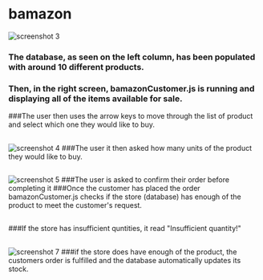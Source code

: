 # bamazon

![screenshot 3](https://user-images.githubusercontent.com/33135335/38774153-3273b7e4-402f-11e8-9583-2be5a1f6426a.png)
### The database, as seen on the left column, has been populated with around 10 different products.
### Then, in the right screen, bamazonCustomer.js is running and displaying all of the items available for sale.
###The user then uses the arrow keys to move through the list of product and select which one they would like to buy.
##
![screenshot 4](https://user-images.githubusercontent.com/33135335/38774184-876939c6-4030-11e8-9404-28ce549e0d9c.png)
###The user it then asked how many units of the product they would like to buy.
##
![screenshot 5](https://user-images.githubusercontent.com/33135335/38774192-c5215f5a-4030-11e8-8cbf-aa6da02180ca.png)
###The user is asked to confirm their order before completing it
###Once the customer has placed the order bamazonCustomer.js checks if the store (database) has enough of the product to meet the customer's request.
##

###If the store has insufficient quntities, it read "Insufficient quantity!"
##
![screenshot 7](https://user-images.githubusercontent.com/33135335/38774196-e7d5ebd8-4030-11e8-9d3a-4cc470579018.png)
###if the store does have enough of the product, the customers order is fulfilled and the database automatically updates its stock.

